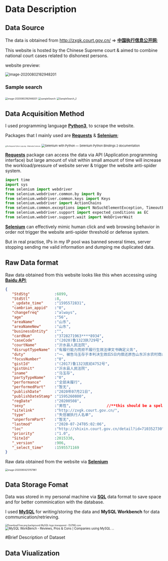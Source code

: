 # Data Description



## Data Source

The data is obtained from http://zxgk.court.gov.cn/ $\Rightarrow$ **<u>中国执行信息公开网</u>**;

This website is hosted by the Chinese Supreme court & aimed to combine national court cases related to dishonest persons. 

website preview:

<img src="./img/image-20200802162948201.png" alt="image-20200802162948201" style="zoom:80%;" />



### Sample search

<img src="image-20200802162948201-6616894.png" alt="image-20200802162948201" style="zoom:50%;" />



<img src="sampleSearch.png" alt="sampleSearch" style="zoom:50%;" />



<img src="SampleSearch_2.png" alt="SampleSearch_2" style="zoom:50%;" />



## Data Acquisition Method

I used programming language **<u>Python3</u>**, to scrape the website. 

Packages that I mainly used are **<u>Requests</u>** & **<u>Selenium</u>**;  

<img src="https://upload.wikimedia.org/wikipedia/commons/thumb/a/aa/Requests_Python_Logo.png/374px-Requests_Python_Logo.png" alt="File:Requests Python Logo.png - Wikimedia Commons" style="zoom:30%;" /> <img src="https://selenium-python.readthedocs.io/_static/logo.png" alt="Selenium with Python — Selenium Python Bindings 2 documentation" style="zoom:67%;" />

**<u>Requests</u>** package can access the data via API (Application programming interface) but large amount of visit within small amount of time will increase the workload/pressure of website server &  trigger the website anti-spider system. 

````python
import time
import sys
from selenium import webdriver
from selenium.webdriver.common.by import By
from selenium.webdriver.common.keys import Keys
from selenium.webdriver import ActionChains
from selenium.common.exceptions import NoSuchElementException, TimeoutException, StaleElementReferenceException
from selenium.webdriver.support import expected_conditions as EC
from selenium.webdriver.support.wait import WebDriverWait
````

 **<u>Selenium</u>** can effectively mimic human click and web browsing behavior in order not trigger the website anti-spider threshold or defense system. 

But in real practise, IPs in my IP pool was banned several times, server stopping sending me valid information and dumping me duplicated data. 



## Raw Data format

Raw data obtained from this website looks like this when accessing using <u>**Baidu API**</u>; 

```json
{
   "StdStg"           :6899,
   "StdStl"           :8,
   "_update_time"     :"1595572831",
   "cambrian_appid"   :"0",
   "changefreq"       :"always",
   "age"              :"56",
   "areaName"         :"山东",
   "areaNameNew"      :"山东",
   "businessEntity"   :"",
   "cardNum"          :"3728271963****8934",
   "caseCode"         :"(2020)鲁1323执729号",
   "courtName"        :"沂水县人民法院",
   "disruptTypeName"  :"有履行能力而拒不履行生效法律文书确定义务",
   "duty"             :"一、被告马玉存于本判决生效后5日内偿还原告山东沂水农村商业银行股份有限公司借款本金14499.99元及利息。案件受理费175元，由被告马玉存承担。",
   "focusNumber"      :"0",
   "gistId"           :"(2017)鲁1323民初4752号",
   "gistUnit"         :"沂水县人民法院",
   "iname"            :"马玉存",
   "partyTypeName"    :"0",
   "performance"      :"全部未履行",
   "performedPart"    :"暂无",
   "publishDate"      :"2020年07月21日",
   "publishDateStamp" :"1595260800",
   "regDate"          :"20200508",
   "sexy"             :"男性", 				//**this should be a spell Error on thewebsite**//
   "sitelink"         :"http://zxgk.court.gov.cn/",
   "type"             :"失信被执行人名单",
   "unperformPart"    :"暂无",
   "lastmod"          :"2020-07-24T05:02:06",
   "loc"              :"http://shixin.court.gov.cn/detail?id=710352730",
   "priority"         :"1.0",
   "SiteId"           :2015330,
   "_version"         :906,
   "_select_time"     :1595571169
}
```



Raw data obtained from the website via **<u>Selenium</u>** 

<img src="./img/image-20200804213157961.png" alt="image-20200804213157961" style="zoom:50%;" />

##  

## Data Storage Fomat

Data was stored in my personal machine via **<u>SQL</u>** data format to save space and for better comminication with the database.

I used **<u>MySQL</u>**  for writing/storing the data and **MySQL Workbench** for data communication/retrieving.

<img src="https://i.dlpng.com/static/png/115894_preview.png" alt="Download Free png background-MySQL-logo-transparent - DLPNG.com" style="zoom:49%;" /> <img src="https://img.stackshare.io/service/4319/descarga.jpeg" alt="MySQL WorkBench - Reviews, Pros &amp; Cons | Companies using MySQL ..." style="zoom:70%;" />





#Brief Description of Dataset







## Data Viualization







